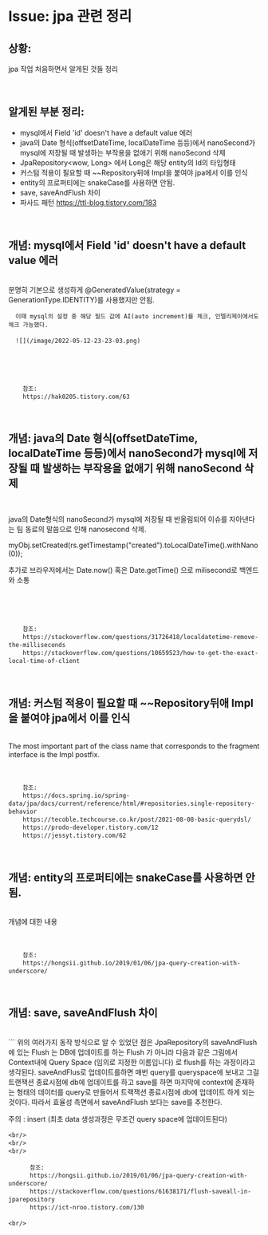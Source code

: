 <!--
author: Dailyscat
purpose: issue arrange
rules:
 (1) 헤더와 문단사이
    <br/>
    <br/>
 (2) 코드가 작성되는 부분은 >로 정리
 (3) 참조는 해당 내용 바로 아래
    <br/>
    <br/>
 (4) 명령어는 bold
 (5) 방안은 ## 안의 과정은 ###
-->

# Issue: jpa 관련 정리

## 상황:
jpa 작업 처음하면서 알게된 것들 정리

<br/>

## 알게된 부분 정리:

- mysql에서 Field 'id' doesn't have a default value 에러
- java의 Date 형식(offsetDateTime, localDateTime 등등)에서 nanoSecond가 mysql에 저장될 때 발생하는 부작용을 없애기 위해 nanoSecond 삭제
- JpaRepository<wow, Long> 에서 Long은 해당 entity의 Id의 타입형태
- 커스텀 적용이 필요할 때 ~~Repository뒤애 Impl을 붙여야 jpa에서 이를 인식
- entity의 프로퍼티에는 snakeCase를 사용하면 안됨.
- save, saveAndFlush 차이
- 파사드 패턴
https://ttl-blog.tistory.com/183

<br/>


## 개념: mysql에서 Field 'id' doesn't have a default value 에러

<br/>
  	분명히 기본으로 생성하게 @GeneratedValue(strategy = GenerationType.IDENTITY)를 사용했지만 안됨.

      이때 mysql의 설정 중 해당 필드 값에 AI(auto increment)를 체크, 인텔리제이에서도 체크 가능했다.

      ![](/image/2022-05-12-23-23-03.png)
<br/>
<br/>
<br/>

        참조:
        https://hak0205.tistory.com/63

<br/>


## 개념: java의 Date 형식(offsetDateTime, localDateTime 등등)에서 nanoSecond가 mysql에 저장될 때 발생하는 부작용을 없애기 위해 nanoSecond 삭제

<br/>

java의 Date형식의 nanoSecond가 mysql에 저장될 때 반올림되어 이슈를 자아낸다는 팀 동료의 말씀으로 인해 nanosecond 삭제.

myObj.setCreated(rs.getTimestamp("created").toLocalDateTime().withNano(0));

추가로
브라우저에서는 Date.now() 혹은 Date.getTime() 으로 milisecond로 백엔드와 소통

<br/>
<br/>
<br/>

        참조:
        https://stackoverflow.com/questions/31726418/localdatetime-remove-the-milliseconds
        https://stackoverflow.com/questions/10659523/how-to-get-the-exact-local-time-of-client

<br/>

## 개념: 커스텀 적용이 필요할 때 ~~Repository뒤애 Impl을 붙여야 jpa에서 이를 인식

<br/>
  	The most important part of the class name that corresponds to the fragment interface is the Impl postfix.
<br/>
<br/>
<br/>

        참조:
        https://docs.spring.io/spring-data/jpa/docs/current/reference/html/#repositories.single-repository-behavior
        https://tecoble.techcourse.co.kr/post/2021-08-08-basic-querydsl/
        https://prodo-developer.tistory.com/12
        https://jessyt.tistory.com/62

<br/>

## 개념: entity의 프로퍼티에는 snakeCase를 사용하면 안됨.

<br/>
  개념에 대한 내용
<br/>
<br/>
<br/>

        참조:
        https://hongsii.github.io/2019/01/06/jpa-query-creation-with-underscore/

<br/>


## 개념: save, saveAndFlush 차이

<br/>
  ```
  위의 여러가지 동작 방식으로 알 수 있었던 점은 
JpaRepository의 saveAndFlush에 있는 Flush 는 DB에 업데이트를 하는 Flush 가 아니라 
다음과 같은 그림에서 Context내에 Query Space (임의로 지정한 이름입니다) 로 flush를 하는 과정이라고 생각된다.
saveAndFlus로 업데이트를하면 매번 query를 queryspace에 보내고 그걸 트랜잭션 종료시점에 db에 업데이트를 하고
save를 하면 마지막에 context에 존재하는 형태의 데이터를 query로 만들어서 트랙잭션 종료시점에 db에 업데이트 하게 되는 것이다.
따라서 효율성 측면에서 saveAndFlush 보다는 save를 추천한다.

주의 : insert (최초 data 생성과정은 무조건 query space에 업데이트된다)

  ```
<br/>
<br/>
<br/>

        참조:
        https://hongsii.github.io/2019/01/06/jpa-query-creation-with-underscore/
        https://stackoverflow.com/questions/61638171/flush-saveall-in-jparepository
        https://ict-nroo.tistory.com/130

<br/>
